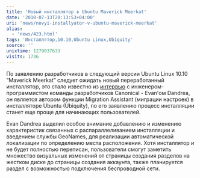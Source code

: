```yaml
---
title: 'Новый инсталлятор в Ubuntu Maverick Meerkat'
date: '2010-07-13T20:13:53+04:00'
uri: 'news/novyi-installyator-v-ubuntu-maverick-meerkat'
alias: 
  - 'news/423.html'
tags: 'Инсталлятор,10.10,Ubuntu Linux,Ubiquity'
source: ''
unixtime: 1279037633
visits: 1736
---
```

По заявлению разработчиков в следующий версии Ubuntu Linux 10.10 “Maverick Meerkat” следует ожидать новый переработанный инсталлятор, это стало известно из [интервью](http://news.softpedia.com/news/Ubuntu-10-10-Will-Have-a-Revamped-Installer-146644.shtml) с инженером-программистом команды разработчиков Canonical - Evan'ом Dandrea, он является автором функции Migration Assistant (миграции настроек) в инсталляторе Ubuntu (Ubiquity), по его заявлению процесс инсталляции станет еще проще для начинающих пользователей.

Evan Dandrea выделил особое внимание добавлению и изменению характеристик связанных с распараллеливанием инсталляции и введением службы GeoNames, для реализации автоматической локализации по определению места расположения. Хотя инсталлятор и не будет полностью переписан, пользователи смогут заметить множество визуальных изменений от страницы создания разделов на жестком диске до страницы создания аккаунта, также планируется раздел с возможностью подключения беспроводной сети.
